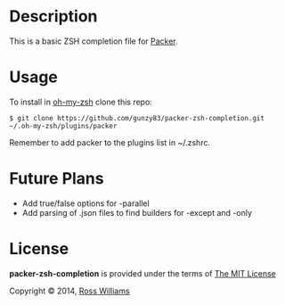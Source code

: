 Description
===========

This is a basic ZSH completion file for [Packer](http://www.packer.io/).

Usage
=====

To install in [oh-my-zsh](https://github.com/robbyrussell/oh-my-zsh) clone this repo:

    $ git clone https://github.com/gunzy83/packer-zsh-completion.git ~/.oh-my-zsh/plugins/packer

Remember to add packer to the plugins list in ~/.zshrc.

Future Plans
============

* Add true/false options for -parallel
* Add parsing of .json files to find builders for -except and -only

License
=======

**packer-zsh-completion** is provided under the terms of [The MIT License](http://opensource.org/licenses/MIT)

Copyright &copy; 2014, [Ross Williams](mailto:gunzy83au@gmail.com)